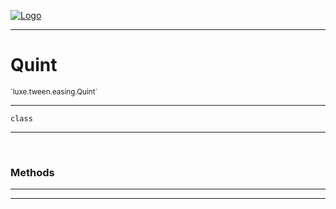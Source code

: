 
[![Logo](../../../../images/logo.png)](../../../../api/index.html)

---



<h1>Quint</h1>
<small>`luxe.tween.easing.Quint`</small>



---

`class`

---

&nbsp;
&nbsp;







<h3>Methods</h3> <hr/>





---

&nbsp;
&nbsp;
&nbsp;
&nbsp;
